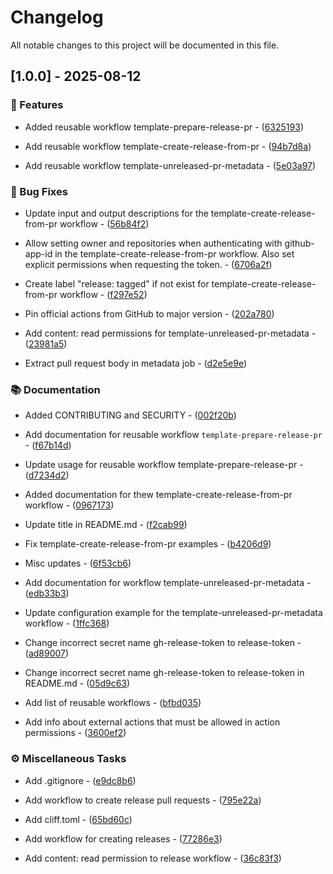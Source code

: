 # Changelog

All notable changes to this project will be documented in this file.

## [1.0.0] - 2025-08-12

### 🚀 Features

- Added reusable workflow template-prepare-release-pr - ([6325193](https://github.com/equinor/radix-reusable-workflows/commit/632519327806c60512e196d9d88fa2a5564275df))

- Add reusable workflow template-create-release-from-pr - ([94b7d8a](https://github.com/equinor/radix-reusable-workflows/commit/94b7d8a24f39510ae4387bb07988e68854cd7ed5))

- Add reusable workflow template-unreleased-pr-metadata - ([5e03a97](https://github.com/equinor/radix-reusable-workflows/commit/5e03a9755747d16392bce5fcea8ade2c69c5d884))


### 🐛 Bug Fixes

- Update input and output descriptions for the template-create-release-from-pr workflow - ([56b84f2](https://github.com/equinor/radix-reusable-workflows/commit/56b84f27fb5e500b12bdde9023b9fc92a73cf59a))

- Allow setting owner and repositories when authenticating with github-app-id in the template-create-release-from-pr workflow. Also set explicit permissions when requesting the token. - ([6706a2f](https://github.com/equinor/radix-reusable-workflows/commit/6706a2feab06c6dd9484716db5c1730861360e6c))

- Create label "release: tagged" if not exist for template-create-release-from-pr workflow - ([f297e52](https://github.com/equinor/radix-reusable-workflows/commit/f297e52fe60f15f978491d7cd861cd229acad96e))

- Pin official actions from GitHub to major version - ([202a780](https://github.com/equinor/radix-reusable-workflows/commit/202a780486066317323d11e5697aa575469311e3))

- Add content: read permissions for template-unreleased-pr-metadata - ([23981a5](https://github.com/equinor/radix-reusable-workflows/commit/23981a5d046ddfd032702562bf8a490d1b40376c))

- Extract pull request body in metadata job - ([d2e5e9e](https://github.com/equinor/radix-reusable-workflows/commit/d2e5e9e2b8f2e4ecc253a2c951a41d4c5b93423e))


### 📚 Documentation

- Added CONTRIBUTING and SECURITY - ([002f20b](https://github.com/equinor/radix-reusable-workflows/commit/002f20b08c63d6dc9a4ac235fa3aaddf31c4c26b))

- Add documentation for reusable workflow `template-prepare-release-pr` - ([f67b14d](https://github.com/equinor/radix-reusable-workflows/commit/f67b14d737b24f6dc6d67c11cb8c3aed05232816))

- Update usage for reusable workflow template-prepare-release-pr - ([d7234d2](https://github.com/equinor/radix-reusable-workflows/commit/d7234d28acef95c929d7cc7cd12f58ad8f2be631))

- Added documentation for thew template-create-release-from-pr workflow - ([0967173](https://github.com/equinor/radix-reusable-workflows/commit/0967173f70365ebb07117ccdd0daa79838a6910d))

- Update title in README.md - ([f2cab99](https://github.com/equinor/radix-reusable-workflows/commit/f2cab995db3b3626ac77c020c8c3bd682d7c7437))

- Fix template-create-release-from-pr examples - ([b4206d9](https://github.com/equinor/radix-reusable-workflows/commit/b4206d9e7a5caf284acbd42d717a77586b69e6c2))

- Misc updates - ([6f53cb6](https://github.com/equinor/radix-reusable-workflows/commit/6f53cb63931a6095a84b1f81b627f2821c5f6aae))

- Add documentation for workflow template-unreleased-pr-metadata - ([edb33b3](https://github.com/equinor/radix-reusable-workflows/commit/edb33b3ba2c3f5ec94d491f1e8d628a88188e82a))

- Update configuration example for the template-unreleased-pr-metadata workflow - ([1ffc368](https://github.com/equinor/radix-reusable-workflows/commit/1ffc3689475ad20c89653e9dffc3b194376f2f3e))

- Change incorrect secret name gh-release-token to release-token - ([ad89007](https://github.com/equinor/radix-reusable-workflows/commit/ad89007acef8f23c9f6757f53db36e90ef34705f))

- Change incorrect secret name gh-release-token to release-token in README.md - ([05d9c63](https://github.com/equinor/radix-reusable-workflows/commit/05d9c636a886ce8b6d39d18c60945c2e0e57c401))

- Add list of reusable workflows - ([bfbd035](https://github.com/equinor/radix-reusable-workflows/commit/bfbd035aa3cbb35a1300fba1b7d54fcd44a80693))

- Add info about external actions that must be allowed in action permissions - ([3600ef2](https://github.com/equinor/radix-reusable-workflows/commit/3600ef2fde6b126ebe77552058a48b09de870029))


### ⚙️ Miscellaneous Tasks

- Add .gitignore - ([e9dc8b6](https://github.com/equinor/radix-reusable-workflows/commit/e9dc8b6ebbd8372f8cea3b34d03843f13e95c548))

- Add workflow to create release pull requests - ([795e22a](https://github.com/equinor/radix-reusable-workflows/commit/795e22a5673ea0a26d99eba8913718df0e0f26a7))

- Add cliff.toml - ([65bd60c](https://github.com/equinor/radix-reusable-workflows/commit/65bd60c0224208a82bc1ffdd70b8bd66b33301bf))

- Add workflow for creating releases - ([77286e3](https://github.com/equinor/radix-reusable-workflows/commit/77286e33e82abece308e43cda878c605795c2f87))

- Add content: read permission to release workflow - ([36c83f3](https://github.com/equinor/radix-reusable-workflows/commit/36c83f3b7898436f229711bc7b236278f0364b89))


<!-- generated by git-cliff -->
